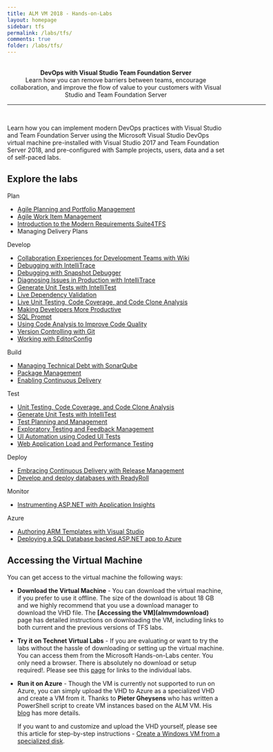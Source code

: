 ```yaml
---
title: ALM VM 2018 - Hands-on-Labs 
layout: homepage    
sidebar: tfs
permalink: /labs/tfs/
comments: true
folder: /labs/tfs/
---
```


<br />
<div align="center" class="tfsMain">
<div class="columnMain">
  <div class="pageheader">
             <b>DevOps with Visual Studio Team Foundation Server</b> </div>
     <div class="pagedesc">       
             Learn how you can remove barriers between teams, encourage collaboration, and improve the flow of value to your customers with Visual Studio and Team Foundation Server
  </div>
</div>
</div>

<hr align="center" width="600px"><br />
 <div class="clear"></div>

Learn how you can implement modern DevOps practices with Visual Studio and Team Foundation Server using the Microsoft Visual Studio DevOps virtual machine  pre-installed with Visual Studio 2017 and Team Foundation Server 2018, and pre-configured with Sample projects, users, data and a set of self-paced labs. 

## Explore the labs

<div class="lablist">
    <div class="header2"> Plan </div>
          <ul>
          <li> <a href="agile/">Agile Planning and Portfolio Management </a>    </li>
          <li> <a class="postitem" href="agile/">Agile Work Item Management </a>    </li>
          <li> <a class="postitem" href="smartword4tfs/">Introduction to the Modern Requirements Suite4TFS</a> </li>
          <li> Managing Delivery Plans</li>
        </ul>
  <div class="header2"> Develop </div>
           <ul>
          <li> <a class="postitem" href="agile/">Collaboration Experiences for Development Teams with Wiki</a> </li>
          <li> <a class="postitem" href="agile/">Debugging with IntelliTrace </a>    </li>
          <li> <a class="postitem" href="smartword4tfs/">Debugging with Snapshot Debugger</a> </li>
          <li> <a class="postitem" href="smartword4tfs/">Diagnosing Issues in Production with IntelliTrace</a> </li>
          <li> <a class="postitem" href="intellitest/">Generate Unit Tests with IntelliTest</a> </li>
          <li> <a class="postitem" href="intellitest/">Live Dependency Validation</a> </li>
          <li> <a class="postitem" href="intellitest/">Live Unit Testing, Code Coverage, and Code Clone Analysis</a> </li>
          <li> <a class="postitem" href="intellitest/"> Making Developers More Productive</a> </li>
          <li> <a class="postitem" href="intellitest/"> SQL Prompt</a> </li>
          <li> <a class="postitem" href="intellitest/"> Using Code Analysis to Improve Code Quality</a> </li>
          <li> <a class="postitem" href="intellitest/"> Version Controlling with Git </a> </li>
          <li> <a class="postitem" href="intellitest/"> Working with EditorConfig</a> </li>
        </ul>
    <div class="header2"> Build </div>
           <ul>
          <li> <a href="agile/">Managing Technical Debt with SonarQube </a>    </li>
          <li> <a href="agile/">Package Management  </a>    </li>
          <li> <a href="smartword4tfs/">Enabling Continuous Delivery </a> </li>
        </ul>
    <div class="header2"> Test </div>
           <ul>
          <li> <a href="agile/">Unit Testing, Code Coverage, and Code Clone Analysis </a>    </li>
          <li> <a href="agile/">Generate Unit Tests with IntelliTest</a>    </li>
          <li> <a href="smartword4tfs/">Test Planning and Management </a> </li>
          <li> <a href="agile/">Exploratory Testing and Feedback Management  </a>    </li>
          <li> <a href="agile/">UI Automation using Coded UI Tests</a>    </li>
          <li> <a href="smartword4tfs/">Web Application Load and Performance Testing  </a> </li>
        </ul>
      <div class="header2"> Deploy </div>
          <ul>
            <li> <a href="agile/">Embracing Continuous Delivery with Release Management </a>    </li>
            <li> <a href="agile/">Develop and deploy databases with ReadyRoll</a>    </li>
            </ul>
      <div class="header2"> Monitor </div>
          <ul>
            <li> <a href="agile/">Instrumenting ASP.NET with Application Insights </a>    </li>
          </ul>
      <div class="header2"> Azure </div>
          <ul>
            <li> <a href="agile/">Authoring ARM Templates with Visual Studio </a>    </li>
            <li> <a href="agile/">Deploying a SQL Database backed ASP.NET app to Azure </a>    </li>
          </ul>          
</div>
 <div class="clear"></div>

## Accessing the Virtual Machine

You can get access to the virtual machine the following ways:

- **Download the Virtual Machine** - You can download the virtual machine, if you prefer to use it offline. The size of the download is about 18 GB and we highly recommend that you use a download manager to download the VHD file. The **[Accessing the VM](almvmdownload\)** page has detailed instructions on downloading the VM, including links to both current and the previous versions of TFS labs.   

- **Try it on Technet Virtual Labs** - If you are evaluating or want to try the labs without the hassle of downloading or setting up the virtual machine. You can access them from the Microsoft Hands-on-Labs center. You only need a browser. There is absolutely no download or setup required!. Please see this [page](technet/) for links to the individual labs.

- **Run it on Azure** - Though the VM is currently not supported to run on Azure, you can simply upload the VHD to Azure as a specialized VHD and create a VM from it. Thanks to **Pieter Gheysens** who has written a PowerShell script to create VM instances based on the ALM VM. His [blog](https://intovsts.net/2018/01/03/generating-azure-vms-from-a-specialized-vhd-file/) has more details. 

  If you want to and customize and upload the VHD yourself, please see this article for step-by-step instructions - [Create a Windows VM from a specialized disk](https://docs.microsoft.com/en-us/azure/virtual-machines/windows/create-vm-specialized). 
